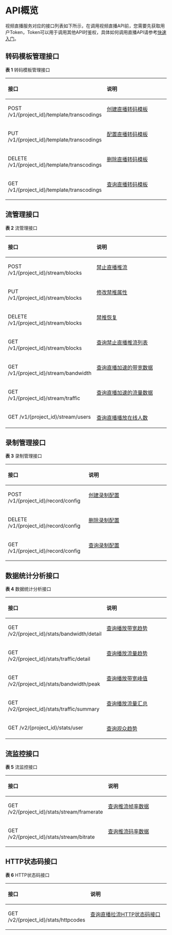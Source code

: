 # API概览<a name="topic_live_04_overview_100015"></a>

视频直播服务对应的接口列表如下所示，在调用视频直播API前，您需要先获取用户Token，Token可以用于调用其他API时鉴权，具体如何调用直播API请参考[快速入门](https://support.huaweicloud.com/api-live/live_03_0026.html)。

## 转码模板管理接口<a name="zh-cn_topic_0140252983_section1490691275720"></a>

**表 1**  转码模板管理接口

<a name="zh-cn_topic_0140252983_table182059123588"></a>
<table><thead align="left"><tr id="zh-cn_topic_0140252983_row1520651265819"><th class="cellrowborder" valign="top" width="50%" id="mcps1.2.3.1.1"><p id="zh-cn_topic_0140252983_p120881213585"><a name="zh-cn_topic_0140252983_p120881213585"></a><a name="zh-cn_topic_0140252983_p120881213585"></a>接口</p>
</th>
<th class="cellrowborder" valign="top" width="50%" id="mcps1.2.3.1.2"><p id="zh-cn_topic_0140252983_p520851285811"><a name="zh-cn_topic_0140252983_p520851285811"></a><a name="zh-cn_topic_0140252983_p520851285811"></a>说明</p>
</th>
</tr>
</thead>
<tbody><tr id="zh-cn_topic_0140252983_row162091912185820"><td class="cellrowborder" valign="top" width="50%" headers="mcps1.2.3.1.1 "><p id="zh-cn_topic_0140252983_p621119122585"><a name="zh-cn_topic_0140252983_p621119122585"></a><a name="zh-cn_topic_0140252983_p621119122585"></a>POST /v1/{project_id}/template/transcodings</p>
</td>
<td class="cellrowborder" valign="top" width="50%" headers="mcps1.2.3.1.2 "><p id="zh-cn_topic_0140252983_p32120125581"><a name="zh-cn_topic_0140252983_p32120125581"></a><a name="zh-cn_topic_0140252983_p32120125581"></a><a href="创建直播转码模板.md">创建直播转码模板</a></p>
</td>
</tr>
<tr id="row92461916298"><td class="cellrowborder" valign="top" width="50%" headers="mcps1.2.3.1.1 "><p id="zh-cn_topic_0140252983_p18217171217581"><a name="zh-cn_topic_0140252983_p18217171217581"></a><a name="zh-cn_topic_0140252983_p18217171217581"></a>PUT /v1/{project_id}/template/transcodings</p>
</td>
<td class="cellrowborder" valign="top" width="50%" headers="mcps1.2.3.1.2 "><p id="zh-cn_topic_0140252983_p1721961215816"><a name="zh-cn_topic_0140252983_p1721961215816"></a><a name="zh-cn_topic_0140252983_p1721961215816"></a><a href="配置直播转码模板.md">配置直播转码模板</a></p>
</td>
</tr>
<tr id="zh-cn_topic_0140252983_row10212111285820"><td class="cellrowborder" valign="top" width="50%" headers="mcps1.2.3.1.1 "><p id="zh-cn_topic_0140252983_p521341265816"><a name="zh-cn_topic_0140252983_p521341265816"></a><a name="zh-cn_topic_0140252983_p521341265816"></a>DELETE /v1/{project_id}/template/transcodings</p>
</td>
<td class="cellrowborder" valign="top" width="50%" headers="mcps1.2.3.1.2 "><p id="zh-cn_topic_0140252983_p9215201235816"><a name="zh-cn_topic_0140252983_p9215201235816"></a><a name="zh-cn_topic_0140252983_p9215201235816"></a><a href="删除直播转码模板.md">删除直播转码模板</a></p>
</td>
</tr>
<tr id="zh-cn_topic_0140252983_row11219121217581"><td class="cellrowborder" valign="top" width="50%" headers="mcps1.2.3.1.1 "><p id="zh-cn_topic_0140252983_p9220141220583"><a name="zh-cn_topic_0140252983_p9220141220583"></a><a name="zh-cn_topic_0140252983_p9220141220583"></a>GET /v1/{project_id}/template/transcodings</p>
</td>
<td class="cellrowborder" valign="top" width="50%" headers="mcps1.2.3.1.2 "><p id="zh-cn_topic_0140252983_p522101215584"><a name="zh-cn_topic_0140252983_p522101215584"></a><a name="zh-cn_topic_0140252983_p522101215584"></a><a href="查询直播转码模板.md">查询直播转码模板</a></p>
</td>
</tr>
</tbody>
</table>

## 流管理接口<a name="zh-cn_topic_0140252983_section122718360575"></a>

**表 2**  流管理接口

<a name="zh-cn_topic_0140252983_table082712210581"></a>
<table><thead align="left"><tr id="zh-cn_topic_0140252983_row16829162285810"><th class="cellrowborder" valign="top" width="50%" id="mcps1.2.3.1.1"><p id="zh-cn_topic_0140252983_p1183072218581"><a name="zh-cn_topic_0140252983_p1183072218581"></a><a name="zh-cn_topic_0140252983_p1183072218581"></a>接口</p>
</th>
<th class="cellrowborder" valign="top" width="50%" id="mcps1.2.3.1.2"><p id="zh-cn_topic_0140252983_p48311322205815"><a name="zh-cn_topic_0140252983_p48311322205815"></a><a name="zh-cn_topic_0140252983_p48311322205815"></a>说明</p>
</th>
</tr>
</thead>
<tbody><tr id="row4182162262819"><td class="cellrowborder" valign="top" width="50%" headers="mcps1.2.3.1.1 "><p id="zh-cn_topic_0140252983_p9845722125818"><a name="zh-cn_topic_0140252983_p9845722125818"></a><a name="zh-cn_topic_0140252983_p9845722125818"></a>POST /v1/{project_id}/stream/blocks</p>
</td>
<td class="cellrowborder" valign="top" width="50%" headers="mcps1.2.3.1.2 "><p id="zh-cn_topic_0140252983_p18462226585"><a name="zh-cn_topic_0140252983_p18462226585"></a><a name="zh-cn_topic_0140252983_p18462226585"></a><a href="禁止直播推流.md">禁止直播推流</a></p>
</td>
</tr>
<tr id="zh-cn_topic_0140252983_row1536853762513"><td class="cellrowborder" valign="top" width="50%" headers="mcps1.2.3.1.1 "><p id="zh-cn_topic_0140252983_p16369337182517"><a name="zh-cn_topic_0140252983_p16369337182517"></a><a name="zh-cn_topic_0140252983_p16369337182517"></a>PUT /v1/{project_id}/stream/blocks</p>
</td>
<td class="cellrowborder" valign="top" width="50%" headers="mcps1.2.3.1.2 "><p id="zh-cn_topic_0140252983_p83698370257"><a name="zh-cn_topic_0140252983_p83698370257"></a><a name="zh-cn_topic_0140252983_p83698370257"></a><a href="修改禁推属性.md">修改禁推属性</a></p>
</td>
</tr>
<tr id="zh-cn_topic_0140252983_row130313472251"><td class="cellrowborder" valign="top" width="50%" headers="mcps1.2.3.1.1 "><p id="zh-cn_topic_0140252983_p23041047172515"><a name="zh-cn_topic_0140252983_p23041047172515"></a><a name="zh-cn_topic_0140252983_p23041047172515"></a>DELETE /v1/{project_id}/stream/blocks</p>
</td>
<td class="cellrowborder" valign="top" width="50%" headers="mcps1.2.3.1.2 "><p id="zh-cn_topic_0140252983_p63041247182512"><a name="zh-cn_topic_0140252983_p63041247182512"></a><a name="zh-cn_topic_0140252983_p63041247182512"></a><a href="禁推恢复.md">禁推恢复</a></p>
</td>
</tr>
<tr id="row1657311423286"><td class="cellrowborder" valign="top" width="50%" headers="mcps1.2.3.1.1 "><p id="zh-cn_topic_0140252983_p98763498494"><a name="zh-cn_topic_0140252983_p98763498494"></a><a name="zh-cn_topic_0140252983_p98763498494"></a>GET /v1/{project_id}/stream/blocks</p>
</td>
<td class="cellrowborder" valign="top" width="50%" headers="mcps1.2.3.1.2 "><p id="zh-cn_topic_0140252983_p19876114904918"><a name="zh-cn_topic_0140252983_p19876114904918"></a><a name="zh-cn_topic_0140252983_p19876114904918"></a><a href="查询禁止直播推流列表.md">查询禁止直播推流列表</a></p>
</td>
</tr>
<tr id="zh-cn_topic_0140252983_row985342219586"><td class="cellrowborder" valign="top" width="50%" headers="mcps1.2.3.1.1 "><p id="zh-cn_topic_0140252983_p1485452214582"><a name="zh-cn_topic_0140252983_p1485452214582"></a><a name="zh-cn_topic_0140252983_p1485452214582"></a>GET /v1/{project_id}/stream/bandwidth</p>
</td>
<td class="cellrowborder" valign="top" width="50%" headers="mcps1.2.3.1.2 "><p id="zh-cn_topic_0140252983_p158553227588"><a name="zh-cn_topic_0140252983_p158553227588"></a><a name="zh-cn_topic_0140252983_p158553227588"></a><a href="查询直播加速的带宽数据.md">查询直播加速的带宽数据</a></p>
</td>
</tr>
<tr id="zh-cn_topic_0140252983_row2855322115811"><td class="cellrowborder" valign="top" width="50%" headers="mcps1.2.3.1.1 "><p id="zh-cn_topic_0140252983_p8857132211584"><a name="zh-cn_topic_0140252983_p8857132211584"></a><a name="zh-cn_topic_0140252983_p8857132211584"></a>GET /v1/{project_id}/stream/traffic</p>
</td>
<td class="cellrowborder" valign="top" width="50%" headers="mcps1.2.3.1.2 "><p id="zh-cn_topic_0140252983_p138581422195812"><a name="zh-cn_topic_0140252983_p138581422195812"></a><a name="zh-cn_topic_0140252983_p138581422195812"></a><a href="查询直播加速的流量数据.md">查询直播加速的流量数据</a></p>
</td>
</tr>
<tr id="zh-cn_topic_0140252983_row3858422185816"><td class="cellrowborder" valign="top" width="50%" headers="mcps1.2.3.1.1 "><p id="zh-cn_topic_0140252983_p38582022135817"><a name="zh-cn_topic_0140252983_p38582022135817"></a><a name="zh-cn_topic_0140252983_p38582022135817"></a>GET /v1/{project_id}/stream/users</p>
</td>
<td class="cellrowborder" valign="top" width="50%" headers="mcps1.2.3.1.2 "><p id="zh-cn_topic_0140252983_p1886019228586"><a name="zh-cn_topic_0140252983_p1886019228586"></a><a name="zh-cn_topic_0140252983_p1886019228586"></a><a href="查询直播播放在线人数.md">查询直播播放在线人数</a></p>
</td>
</tr>
</tbody>
</table>

## 录制管理接口<a name="zh-cn_topic_0140252983_section6534185517572"></a>

**表 3**  录制管理接口

<a name="zh-cn_topic_0140252983_table1991126205713"></a>
<table><thead align="left"><tr id="zh-cn_topic_0140252983_row16280735710"><th class="cellrowborder" valign="top" width="50%" id="mcps1.2.3.1.1"><p id="zh-cn_topic_0140252983_p112816711577"><a name="zh-cn_topic_0140252983_p112816711577"></a><a name="zh-cn_topic_0140252983_p112816711577"></a>接口</p>
</th>
<th class="cellrowborder" valign="top" width="50%" id="mcps1.2.3.1.2"><p id="zh-cn_topic_0140252983_p18280785716"><a name="zh-cn_topic_0140252983_p18280785716"></a><a name="zh-cn_topic_0140252983_p18280785716"></a>说明</p>
</th>
</tr>
</thead>
<tbody><tr id="zh-cn_topic_0140252983_row20314717576"><td class="cellrowborder" valign="top" width="50%" headers="mcps1.2.3.1.1 "><p id="zh-cn_topic_0140252983_p1631177165712"><a name="zh-cn_topic_0140252983_p1631177165712"></a><a name="zh-cn_topic_0140252983_p1631177165712"></a>POST /v1/{project_id}/record/config</p>
</td>
<td class="cellrowborder" valign="top" width="50%" headers="mcps1.2.3.1.2 "><p id="p992043352619"><a name="p992043352619"></a><a name="p992043352619"></a><a href="创建录制配置.md">创建录制配置</a></p>
</td>
</tr>
<tr id="row18897229152918"><td class="cellrowborder" valign="top" width="50%" headers="mcps1.2.3.1.1 "><p id="zh-cn_topic_0140252983_p53317710573"><a name="zh-cn_topic_0140252983_p53317710573"></a><a name="zh-cn_topic_0140252983_p53317710573"></a>DELETE /v1/{project_id}/record/config</p>
</td>
<td class="cellrowborder" valign="top" width="50%" headers="mcps1.2.3.1.2 "><p id="zh-cn_topic_0140252983_p13316716571"><a name="zh-cn_topic_0140252983_p13316716571"></a><a name="zh-cn_topic_0140252983_p13316716571"></a><a href="删除录制配置.md">删除录制配置</a></p>
</td>
</tr>
<tr id="zh-cn_topic_0140252983_row1331775573"><td class="cellrowborder" valign="top" width="50%" headers="mcps1.2.3.1.1 "><p id="zh-cn_topic_0140252983_p1933197115719"><a name="zh-cn_topic_0140252983_p1933197115719"></a><a name="zh-cn_topic_0140252983_p1933197115719"></a>GET /v1/{project_id}/record/config</p>
</td>
<td class="cellrowborder" valign="top" width="50%" headers="mcps1.2.3.1.2 "><p id="zh-cn_topic_0140252983_p1133873574"><a name="zh-cn_topic_0140252983_p1133873574"></a><a name="zh-cn_topic_0140252983_p1133873574"></a><a href="查询录制配置.md">查询录制配置</a></p>
</td>
</tr>
</tbody>
</table>

## 数据统计分析接口<a name="zh-cn_topic_0140252983_section10546145517389"></a>

**表 4**  数据统计分析接口

<a name="zh-cn_topic_0140252983_table7139143874320"></a>
<table><thead align="left"><tr id="zh-cn_topic_0140252983_row121404387433"><th class="cellrowborder" valign="top" width="50%" id="mcps1.2.3.1.1"><p id="zh-cn_topic_0140252983_p181401738204311"><a name="zh-cn_topic_0140252983_p181401738204311"></a><a name="zh-cn_topic_0140252983_p181401738204311"></a>接口</p>
</th>
<th class="cellrowborder" valign="top" width="50%" id="mcps1.2.3.1.2"><p id="zh-cn_topic_0140252983_p1914023884319"><a name="zh-cn_topic_0140252983_p1914023884319"></a><a name="zh-cn_topic_0140252983_p1914023884319"></a>说明</p>
</th>
</tr>
</thead>
<tbody><tr id="zh-cn_topic_0140252983_row131406387435"><td class="cellrowborder" valign="top" width="50%" headers="mcps1.2.3.1.1 "><p id="p41901144195219"><a name="p41901144195219"></a><a name="p41901144195219"></a>GET /v2/{project_id}/stats/bandwidth/detail</p>
</td>
<td class="cellrowborder" valign="top" width="50%" headers="mcps1.2.3.1.2 "><p id="p1718212495527"><a name="p1718212495527"></a><a name="p1718212495527"></a><a href="查询播放带宽趋势接口.md">查询播放带宽趋势</a></p>
</td>
</tr>
<tr id="zh-cn_topic_0140252983_row81401738204314"><td class="cellrowborder" valign="top" width="50%" headers="mcps1.2.3.1.1 "><p id="p76968345533"><a name="p76968345533"></a><a name="p76968345533"></a>GET /v2/{project_id}/stats/traffic/detail</p>
</td>
<td class="cellrowborder" valign="top" width="50%" headers="mcps1.2.3.1.2 "><p id="zh-cn_topic_0140252983_p21402386439"><a name="zh-cn_topic_0140252983_p21402386439"></a><a name="zh-cn_topic_0140252983_p21402386439"></a><a href="查询播放流量趋势接口.md">查询播放流量趋势</a></p>
</td>
</tr>
<tr id="zh-cn_topic_0140252983_row214043814430"><td class="cellrowborder" valign="top" width="50%" headers="mcps1.2.3.1.1 "><p id="p12227328115315"><a name="p12227328115315"></a><a name="p12227328115315"></a>GET /v2/{project_id}/stats/bandwidth/peak</p>
</td>
<td class="cellrowborder" valign="top" width="50%" headers="mcps1.2.3.1.2 "><p id="p9981160175313"><a name="p9981160175313"></a><a name="p9981160175313"></a><a href="查询播放带宽峰值接口.md">查询播放带宽峰值</a></p>
</td>
</tr>
<tr id="row1425185175319"><td class="cellrowborder" valign="top" width="50%" headers="mcps1.2.3.1.1 "><p id="p32516535311"><a name="p32516535311"></a><a name="p32516535311"></a>GET /v2/{project_id}/stats/traffic/summary</p>
</td>
<td class="cellrowborder" valign="top" width="50%" headers="mcps1.2.3.1.2 "><p id="p82617565316"><a name="p82617565316"></a><a name="p82617565316"></a><a href="查询播放流量汇总接口.md">查询播放流量汇总</a></p>
</td>
</tr>
<tr id="row119473105312"><td class="cellrowborder" valign="top" width="50%" headers="mcps1.2.3.1.1 "><p id="p129493115316"><a name="p129493115316"></a><a name="p129493115316"></a>GET /v2/{project_id}/stats/user</p>
</td>
<td class="cellrowborder" valign="top" width="50%" headers="mcps1.2.3.1.2 "><p id="p094631537"><a name="p094631537"></a><a name="p094631537"></a><a href="查询观众趋势接口.md">查询观众趋势</a></p>
</td>
</tr>
</tbody>
</table>

## 流监控接口<a name="zh-cn_topic_0140252983_section186134919393"></a>

**表 5**  流监控接口

<a name="zh-cn_topic_0140252983_table58515224617"></a>
<table><thead align="left"><tr id="zh-cn_topic_0140252983_row148782164610"><th class="cellrowborder" valign="top" width="50%" id="mcps1.2.3.1.1"><p id="zh-cn_topic_0140252983_p2087182124620"><a name="zh-cn_topic_0140252983_p2087182124620"></a><a name="zh-cn_topic_0140252983_p2087182124620"></a>接口</p>
</th>
<th class="cellrowborder" valign="top" width="50%" id="mcps1.2.3.1.2"><p id="zh-cn_topic_0140252983_p087329465"><a name="zh-cn_topic_0140252983_p087329465"></a><a name="zh-cn_topic_0140252983_p087329465"></a>说明</p>
</th>
</tr>
</thead>
<tbody><tr id="zh-cn_topic_0140252983_row5877214464"><td class="cellrowborder" valign="top" width="50%" headers="mcps1.2.3.1.1 "><p id="p135861757195313"><a name="p135861757195313"></a><a name="p135861757195313"></a>GET /v2/{project_id}/stats/stream/framerate</p>
</td>
<td class="cellrowborder" valign="top" width="50%" headers="mcps1.2.3.1.2 "><p id="p528794365311"><a name="p528794365311"></a><a name="p528794365311"></a><a href="查询推流帧率数据接口.md">查询推流帧率数据</a></p>
</td>
</tr>
<tr id="zh-cn_topic_0140252983_row1087228461"><td class="cellrowborder" valign="top" width="50%" headers="mcps1.2.3.1.1 "><p id="p15600520545"><a name="p15600520545"></a><a name="p15600520545"></a>GET /v2/{project_id}/stats/stream/bitrate</p>
</td>
<td class="cellrowborder" valign="top" width="50%" headers="mcps1.2.3.1.2 "><p id="p10638165125319"><a name="p10638165125319"></a><a name="p10638165125319"></a><a href="查询推流码率数据接口.md">查询推流码率数据</a></p>
</td>
</tr>
</tbody>
</table>

## HTTP状态码接口<a name="section9376199112215"></a>

**表 6**  HTTP状态码接口

<a name="table20384153915227"></a>
<table><thead align="left"><tr id="row6384103919228"><th class="cellrowborder" valign="top" width="50%" id="mcps1.2.3.1.1"><p id="p2385203982210"><a name="p2385203982210"></a><a name="p2385203982210"></a>接口</p>
</th>
<th class="cellrowborder" valign="top" width="50%" id="mcps1.2.3.1.2"><p id="p7385139172216"><a name="p7385139172216"></a><a name="p7385139172216"></a>说明</p>
</th>
</tr>
</thead>
<tbody><tr id="row1638523992210"><td class="cellrowborder" valign="top" width="50%" headers="mcps1.2.3.1.1 "><p id="p133858396226"><a name="p133858396226"></a><a name="p133858396226"></a>GET /v2/{project_id}/stats/httpcodes</p>
</td>
<td class="cellrowborder" valign="top" width="50%" headers="mcps1.2.3.1.2 "><p id="p58671473232"><a name="p58671473232"></a><a name="p58671473232"></a><a href="查询直播拉流HTTP状态码接口.md">查询直播拉流HTTP状态码接口</a></p>
</td>
</tr>
</tbody>
</table>

